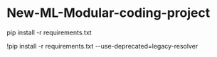 # New-ML-Modular-coding-project

pip install -r requirements.txt

!pip install -r requirements.txt --use-deprecated=legacy-resolver